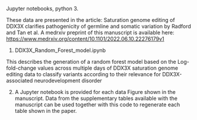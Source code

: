 Jupyter notebooks, python 3.

These data are presented in the article: Saturation genome editing of DDX3X clarifies pathogenicity of germline and somatic variation by Radford and Tan et al.
A medrxiv preprint of this manuscript is available here: https://www.medrxiv.org/content/10.1101/2022.06.10.22276179v1

1. DDX3X_Random_Forest_model.ipynb 

This describes the generation of a random forest model based on the Log-fold-change values across multiple days of DDX3X saturation genome editing data to classify variants according to their relevance for DDX3X-associated neurodevelopment disorder

2. A Jupyter notebook is provided for each data Figure shown in the manuscript. Data from the supplementary tables available with the manuscript can be used together with this code to regenerate each table shown in the paper.


